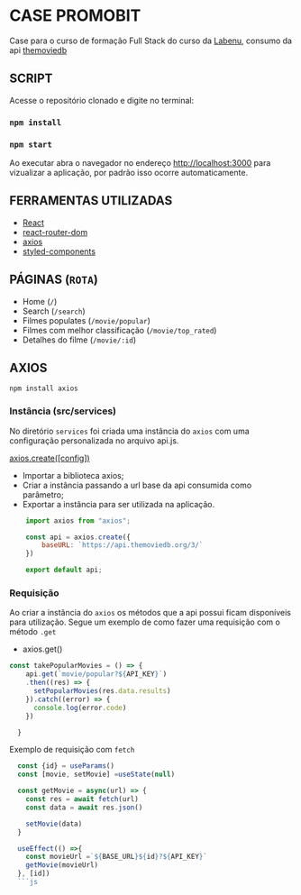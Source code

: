 # CASE PROMOBIT  

Case para o curso de formação Full Stack do curso da [Labenu](https://www.labenu.com.br/), consumo da api [themoviedb](https://developers.themoviedb.org/3/getting-started/introduction)

##  SCRIPT

Acesse o repositório clonado e digite no terminal:

### `npm install`
### `npm start`

Ao executar abra o navegador no endereço [http://localhost:3000](http://localhost:3000) para vizualizar a aplicação, por padrão isso ocorre automaticamente. 

## FERRAMENTAS UTILIZADAS 

- [React](https://pt-br.reactjs.org/)
- [react-router-dom](https://www.npmjs.com/package/react-router-dom)
- [axios](npmjs.com/package/axios)
- [styled-components](https://www.npmjs.com/package/styled-components)


##  PÁGINAS (`ROTA`)

- Home (`/`)
- Search (`/search`)
- Filmes populates (`/movie/popular`) 
- Filmes com melhor classificação (`/movie/top_rated`)
- Detalhes do filme (`/movie/:id`)

## AXIOS

`npm install axios`

### Instância (src/services)

No diretório `services` foi criada uma instância do `axios` com uma configuração personalizada no arquivo api.js.

[axios.create([config])](https://axios-http.com/docs/instance)

- Importar a biblioteca axios;
- Criar a instância passando a url base da api consumida como parâmetro;
- Exportar a instância para ser utilizada na aplicação.

```js
    import axios from "axios";

    const api = axios.create({
        baseURL: `https://api.themoviedb.org/3/`
    })

    export default api;
```
### Requisição

Ao criar a instância do `axios` os métodos que a api possui ficam disponíveis para utilização. Segue um exemplo de como fazer uma requisição com o método `.get` 
- axios.get()


```js
const takePopularMovies = () => {
    api.get(`movie/popular?${API_KEY}`)
    .then((res) => {
      setPopularMovies(res.data.results)
    }).catch((error) => {
      console.log(error.code)
    })

  }
```
Exemplo de requisição com `fetch`
```js
  const {id} = useParams()
  const [movie, setMovie] =useState(null)

  const getMovie = async(url) => {
    const res = await fetch(url)
    const data = await res.json() 

    setMovie(data)
  }

  useEffect(() =>{
    const movieUrl =`${BASE_URL}${id}?${API_KEY}`
    getMovie(movieUrl)
  }, [id])
  ```js